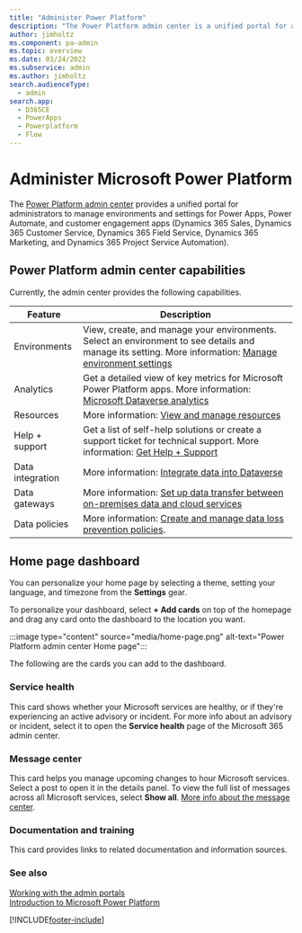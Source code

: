 ```yaml
---
title: "Administer Power Platform"
description: "The Power Platform admin center is a unified portal for administrators to manage environments and settings for Power Apps, Power Automate, and customer engagement apps (Dynamics 365 Sales, Dynamics 365 Customer Service, Dynamics 365 Field Service, Dynamics 365 Marketing, and Dynamics 365 Project Service Automation)."
author: jimholtz
ms.component: pa-admin
ms.topic: overview
ms.date: 03/24/2022
ms.subservice: admin
ms.author: jimholtz
search.audienceType: 
  - admin
search.app:
  - D365CE
  - PowerApps
  - Powerplatform
  - Flow
---
```

# Administer Microsoft Power Platform 

The [Power Platform admin center](https://admin.powerplatform.microsoft.com) provides a unified portal for administrators to manage environments and settings for Power Apps, Power Automate, and customer engagement apps (Dynamics 365 Sales, Dynamics 365 Customer Service, Dynamics 365 Field Service, Dynamics 365 Marketing, and Dynamics 365 Project Service Automation).

## Power Platform admin center capabilities

Currently, the admin center provides the following capabilities.

|Feature  |Description  |
|---------|---------|
|Environments | View, create, and manage your environments. Select an environment to see details and manage its setting. More information: [Manage environment settings](./admin-settings.md)|
|Analytics     | Get a detailed view of key metrics for Microsoft Power Platform apps. More information: [Microsoft Dataverse analytics](./analytics-common-data-service.md)      |
|Resources  |  More information: [View and manage resources](view-manage-resources.md)  |
|Help + support     | Get a list of self-help solutions or create a support ticket for technical support. More information: [Get Help + Support](./get-help-support.md)       |
|Data integration| More information: [Integrate data into Dataverse](data-integrator.md) |
|Data gateways| More information: [Set up data transfer between on-premises data and cloud services](onpremises-data-gateway-management.md) |
|Data policies     | More information: [Create and manage data loss prevention policies](create-dlp-policy.md).       |

## Home page dashboard

You can personalize your home page by selecting a theme, setting your language, and timezone from the **Settings** gear.

To personalize your dashboard, select **+ Add cards** on top of the homepage and drag any card onto the dashboard to the location you want.

:::image type="content" source="media/home-page.png" alt-text="Power Platform admin center Home page":::

The following are the cards you can add to the dashboard.

### Service health

This card shows whether your Microsoft services are healthy, or if they're experiencing an active advisory or incident. For more info about an advisory or incident, select it to open the **Service health** page of the Microsoft 365 admin center.

### Message center

This card helps you manage upcoming changes to hour Microsoft services. Select a post to open it in the details panel. To view the full list of messages across all Microsoft services, select **Show all**. [More info about the message center](/office365/admin/manage/message-center).

### Documentation and training

This card provides links to related documentation and information sources.

### See also
[Working with the admin portals](wp-work-with-admin-portals.md) <br />
[Introduction to Microsoft Power Platform](/learn/modules/introduction-power-platform/)



[!INCLUDE[footer-include](../includes/footer-banner.md)]
